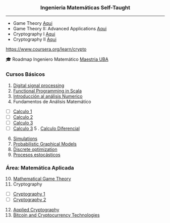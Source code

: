 <h3 align="center"> Ingenieria Matemáticas Self-Taught </b> </h3>

----

- Game Theory  [Aqui](https://www.coursera.org/learn/game-theory-1)
- Game Theory II: Advanced Applications [Aqui](https://www.coursera.org/learn/game-theory-2)
- Cryptography I [Aqui](https://www.coursera.org/learn/crypto)
- Cryptography II [Aqui](https://www.coursera.org/learn/crypto2)


https://www.coursera.org/learn/crypto

🎓 Roadmap Ingeniero Matemático [Maestria UBA](http://www.fi.uba.ar/es/node/419)

### Cursos Básicos
1. [Digital signal processing](https://www.coursera.org/specializations/digital-signal-processing) 
2. [Functional Programming in Scala](https://www.coursera.org/specializations/scala)
3. [Introducción al análisis Numerico](https://www.coursera.org/learn/intro-to-numerical-analysis)
4. Fundamentos de Análisis Matemático 
  - [ ] [Calculo 1](https://www.coursera.org/learn/calculo-1)
  - [ ] [Calculo 2](https://www.coursera.org/learn/calculo-2)    
  - [ ] [Calculo 3](https://www.coursera.org/learn/calculo-3)
  - [ ] [Calculo 3](https://www.coursera.org/learn/calculo-4)
5 . [Calculo Diferencial](https://www.coursera.org/learn/calculo-diferencial) 
6. [Simulations](https://www.coursera.org/learn/computers-waves-simulations)
7. [Probabilistic Graphical Models](https://www.coursera.org/specializations/probabilistic-graphical-models)
8. [Discrete optimization](https://www.coursera.org/learn/discrete-optimization)
9. [Procesos estocásticos](https://www.coursera.org/learn/stochasticprocesses)

### Área: Matemática Aplicada
10. [Mathematical Game Theory](https://www.coursera.org/learn/mathematical-game-theory)    
11. Cryptography
  - [ ] [Cryptography 1](https://www.coursera.org/learn/crypto)
  - [ ] [Cryptography 2](https://www.coursera.org/learn/crypto2) 
12. [Applied Cryptography](https://www.coursera.org/specializations/applied-crypto)
13. [Bitcoin and Cryptocurrency Technologies](https://www.coursera.org/learn/cryptocurrency)
